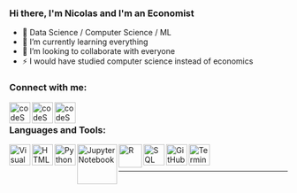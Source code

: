 ### Hi there, I'm Nicolas and I'm an Economist

- 🧩 Data Science / Computer Science / ML
- 🌱 I’m currently learning everything 
- 👯 I’m looking to collaborate with everyone
- ⚡ I would have studied computer science instead of economics

### Connect with me:

[<img align="left" alt="codeSTACKr | Twitter" width="38px" src="https://cdn.jsdelivr.net/npm/simple-icons@v3/icons/twitter.svg" />][twitter]
[<img align="left" alt="codeSTACKr | LinkedIn" width="38px" src="https://cdn.jsdelivr.net/npm/simple-icons@v3/icons/linkedin.svg" />][linkedin]
[<img align="left" alt="codeSTACKr | Instagram" width="38px" src="https://cdn.jsdelivr.net/npm/simple-icons@v3/icons/instagram.svg" />][instagram]

<br />

### Languages and Tools:

<img align="left" alt="Visual Studio Code" width="38px" src="https://user-images.githubusercontent.com/89324282/144120347-67c57724-642b-42f1-b11e-2bfbc7dabaa2.png" />
<img align="left" alt="HTML5" width="38px" src="https://user-images.githubusercontent.com/89324282/144120974-952d3c50-b681-4ad6-b934-8081c6d4010d.png" />
<img align="left" alt="Python" width="38px" src="https://user-images.githubusercontent.com/89324282/144120338-e08bc4d4-c595-4808-81f8-5955560ed5cd.png" />
<img align="left" alt="Jupyter Notebook" width="72px" src="https://user-images.githubusercontent.com/89324282/144120352-7cc6967a-0be2-4685-822f-4cae2acd397b.png" />
<img align="left" alt="R" width="42px" src="https://user-images.githubusercontent.com/89324282/144120343-6c38c087-3885-4a9a-b105-afeda24c7fe4.png" />
<img align="left" alt="SQL" width="38px" src="https://user-images.githubusercontent.com/89324282/144120349-3baafec0-6072-488c-8a20-04dc03393b7d.png" />
<img align="left" alt="GitHub" width="38px" src="https://user-images.githubusercontent.com/89324282/144120348-3fd7df79-4669-46af-b956-945ea061aa08.png" />
<img align="left" alt="Terminal" width="38px" src="https://user-images.githubusercontent.com/89324282/144120354-f755cc76-f0f2-40a5-b6c3-8d658973f4a1.png" />

<br />
<br />

---

[twitter]: https://twitter.com/nicolastibata_
[instagram]: https://instagram.com/nicolastibata_?utm_medium=copy_link
[linkedin]: https://www.linkedin.com/in/nicol%C3%A1s-tibat%C3%A1-657238179

<!---
nicolastibata/nicolastibata is a ✨ special ✨ repository because its `README.md` (this file) appears on your GitHub profile.
You can click the Preview link to take a look at your changes.
--->
